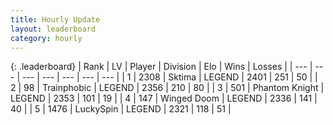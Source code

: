 ```yaml
---
title: Hourly Update
layout: leaderboard
category: hourly
---
```


{: .leaderboard}
| Rank | LV | Player | Division | Elo | Wins | Losses |
| --- | --- | --- | --- | --- | --- | --- |
| <span data-change="0">1</span> | 2308 | <span title="ID: 353063">Sktima</span> | LEGEND | <span data-change="0">2401</span> | <span data-change="0">251</span> | <span data-change="0">50</span> |
| <span data-change="1">2</span> | 98 | <span title="ID: 744981">Trainphobic</span> | LEGEND | <span data-change="10">2356</span> | <span data-change="5">210</span> | <span data-change="1">80</span> |
| <span data-change="-1">3</span> | 501 | <span title="ID: 742939">Phantom Knight</span> | LEGEND | <span data-change="0">2353</span> | <span data-change="0">101</span> | <span data-change="0">19</span> |
| <span data-change="0">4</span> | 147 | <span title="ID: 744396">Winged Doom</span> | LEGEND | <span data-change="0">2336</span> | <span data-change="0">141</span> | <span data-change="0">40</span> |
| <span data-change="0">5</span> | 1476 | <span title="ID: 498412">LuckySpin</span> | LEGEND | <span data-change="0">2321</span> | <span data-change="0">118</span> | <span data-change="0">51</span> |